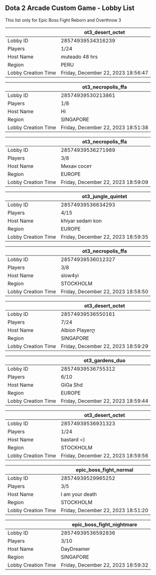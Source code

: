 ## Dota 2 Arcade Custom Game - Lobby List

This list only for Epic Boss Fight Reborn and Overthrow 3

|  | ot3_desert_octet |
| ------ | ------ |
| Lobby ID | 28574939534316239 |
| Players | 1/24 |
| Host Name | muteado 48 hrs |
| Region | PERU |
| Lobby Creation Time | Friday, December 22, 2023 18:56:47 |


|  | ot3_necropolis_ffa |
| ------ | ------ |
| Lobby ID | 28574939530213861 |
| Players | 1/8 |
| Host Name | Hi |
| Region | SINGAPORE |
| Lobby Creation Time | Friday, December 22, 2023 18:51:38 |


|  | ot3_necropolis_ffa |
| ------ | ------ |
| Lobby ID | 28574939536271989 |
| Players | 3/8 |
| Host Name | Михан сосет |
| Region | EUROPE |
| Lobby Creation Time | Friday, December 22, 2023 18:59:09 |


|  | ot3_jungle_quintet |
| ------ | ------ |
| Lobby ID | 28574939536634293 |
| Players | 4/15 |
| Host Name | khiyar sedam kon |
| Region | EUROPE |
| Lobby Creation Time | Friday, December 22, 2023 18:59:35 |


|  | ot3_necropolis_ffa |
| ------ | ------ |
| Lobby ID | 28574939536012327 |
| Players | 3/8 |
| Host Name | slow4yi |
| Region | STOCKHOLM |
| Lobby Creation Time | Friday, December 22, 2023 18:58:50 |


|  | ot3_desert_octet |
| ------ | ------ |
| Lobby ID | 28574939536550161 |
| Players | 7/24 |
| Host Name | Albion  Playerღ |
| Region | SINGAPORE |
| Lobby Creation Time | Friday, December 22, 2023 18:59:29 |


|  | ot3_gardens_duo |
| ------ | ------ |
| Lobby ID | 28574939536755312 |
| Players | 6/10 |
| Host Name | GiGa Shd |
| Region | EUROPE |
| Lobby Creation Time | Friday, December 22, 2023 18:59:44 |


|  | ot3_desert_octet |
| ------ | ------ |
| Lobby ID | 28574939536931323 |
| Players | 1/24 |
| Host Name | bastard =) |
| Region | STOCKHOLM |
| Lobby Creation Time | Friday, December 22, 2023 18:59:56 |


|  | epic_boss_fight_normal |
| ------ | ------ |
| Lobby ID | 28574939529965252 |
| Players | 3/5 |
| Host Name | I am your death |
| Region | STOCKHOLM |
| Lobby Creation Time | Friday, December 22, 2023 18:51:20 |


|  | epic_boss_fight_nightmare |
| ------ | ------ |
| Lobby ID | 28574939536592836 |
| Players | 3/10 |
| Host Name | DayDreamer |
| Region | SINGAPORE |
| Lobby Creation Time | Friday, December 22, 2023 18:59:32 |


